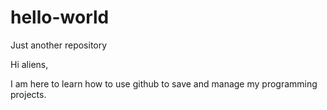 # hello-world
Just another repository

Hi aliens, 

  I am here to learn how to use github to save and manage my programming projects.
